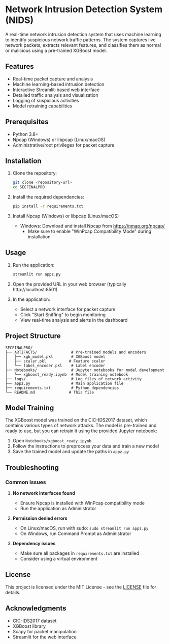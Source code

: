 # Network Intrusion Detection System (NIDS)

A real-time network intrusion detection system that uses machine learning to identify suspicious network traffic patterns. The system captures live network packets, extracts relevant features, and classifies them as normal or malicious using a pre-trained XGBoost model.

## Features

- Real-time packet capture and analysis
- Machine learning-based intrusion detection
- Interactive Streamlit-based web interface
- Detailed traffic analysis and visualization
- Logging of suspicious activities
- Model retraining capabilities

## Prerequisites

- Python 3.8+
- Npcap (Windows) or libpcap (Linux/macOS)
- Administrative/root privileges for packet capture

## Installation

1. Clone the repository:
   ```bash
   git clone <repository-url>
   cd SECFINALPRO
   ```

2. Install the required dependencies:
   ```bash
   pip install -r requirements.txt
   ```

3. Install Npcap (Windows) or libpcap (Linux/macOS)
   - Windows: Download and install Npcap from https://nmap.org/npcap/
     - Make sure to enable "WinPcap Compatibility Mode" during installation

## Usage

1. Run the application:
   ```bash
   streamlit run appz.py
   ```

2. Open the provided URL in your web browser (typically http://localhost:8501)

3. In the application:
   - Select a network interface for packet capture
   - Click "Start Sniffing" to begin monitoring
   - View real-time analysis and alerts in the dashboard

## Project Structure

```
SECFINALPRO/
├── ARTIFACTS/               # Pre-trained models and encoders
│   ├── xgb_model.pkl        # XGBoost model
│   ├── scaler.pkl          # Feature scaler
│   └── label_encoder.pkl    # Label encoder
├── Notebooks/               # Jupyter notebooks for model development
│   └── xgboost_ready.ipynb  # Model training notebook
├── logs/                    # Log files of network activity
├── appz.py                  # Main application file
├── requirements.txt         # Python dependencies
└── README.md               # This file
```

## Model Training

The XGBoost model was trained on the CIC-IDS2017 dataset, which contains various types of network attacks. The model is pre-trained and ready to use, but you can retrain it using the provided Jupyter notebook:

1. Open `Notebooks/xgboost_ready.ipynb`
2. Follow the instructions to preprocess your data and train a new model
3. Save the trained model and update the paths in `appz.py`

## Troubleshooting

### Common Issues

1. **No network interfaces found**
   - Ensure Npcap is installed with WinPcap compatibility mode
   - Run the application as Administrator

2. **Permission denied errors**
   - On Linux/macOS, run with sudo: `sudo streamlit run appz.py`
   - On Windows, run Command Prompt as Administrator

3. **Dependency issues**
   - Make sure all packages in `requirements.txt` are installed
   - Consider using a virtual environment

## License

This project is licensed under the MIT License - see the [LICENSE](LICENSE) file for details.

## Acknowledgments

- CIC-IDS2017 dataset
- XGBoost library
- Scapy for packet manipulation
- Streamlit for the web interface
